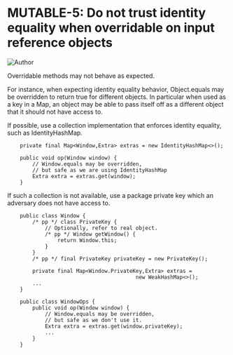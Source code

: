 # MUTABLE-5: Do not trust identity equality when overridable on input reference objects
![Author](https://img.shields.io/badge/Author-Oracle-blue.svg)


Overridable methods may not behave as expected.

For instance, when expecting identity equality behavior, Object.equals may be overridden to return true for different objects. In particular when used as a key in a Map, an object may be able to pass itself off as a different object that it should not have access to.

If possible, use a collection implementation that enforces identity equality, such as IdentityHashMap.

        private final Map<Window,Extra> extras = new IdentityHashMap<>();

        public void op(Window window) {
            // Window.equals may be overridden,
            // but safe as we are using IdentityHashMap
            Extra extra = extras.get(window);
        }

If such a collection is not available, use a package private key which an adversary does not have access to.

        public class Window {
            /* pp */ class PrivateKey {
                // Optionally, refer to real object.
                /* pp */ Window getWindow() {
                    return Window.this;
                }
            }
            /* pp */ final PrivateKey privateKey = new PrivateKey();

            private final Map<Window.PrivateKey,Extra> extras =
                                             new WeakHashMap<>();
            ...
        }

        public class WindowOps {
            public void op(Window window) {
                // Window.equals may be overridden,
                // but safe as we don't use it.
                Extra extra = extras.get(window.privateKey);
                ...
            }
        }



